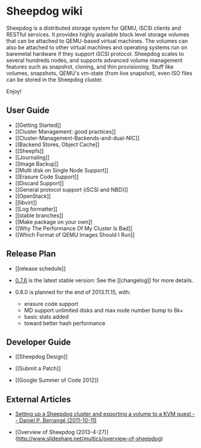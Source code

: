 # Sheepdog wiki

Sheepdog is a distributed storage system for QEMU, iSCSI clients and RESTful services. It provides highly available block level storage volumes that can be attached to QEMU-based virtual machines. The volumes can also be attached to other virtual machines and operating systems run on baremetal hardware if they support iSCSI protocol. Sheepdog scales to several hundreds nodes, and supports advanced volume management features such as snapshot, cloning, and thin provisioning. Stuff like volumes, snapshots, QEMU's vm-state (from live snapshot), even ISO files can be stored in the Sheepdog cluster.

Enjoy!

## User Guide

 * [[Getting Started]]
 * [[Cluster Management: good practices]]
 * [[Cluster-Management-Backends-and-dual-NIC]]
 * [[Backend Stores, Object Cache]]
 * [[Sheepfs]]
 * [[Journaling]]
 * [[Image Backup]]
 * [[Multi disk on Single Node Support]]
 * [[Erasure Code Support]]
 * [[Discard Support]]
 * [[General protocol support (iSCSI and NBD)]]
 * [[OpenStack]]
 * [[libvirt]]
 * [[Log formatter]]
 * [[stable branches]]
 * [[Make package on your own]]
 * [[Why The Performance Of My Cluster Is Bad]]
 * [[Which Format of QEMU Images Should I Run]]

## Release Plan

 * [[release schedule]]

 * [0.7.6](https://github.com/collie/sheepdog/tarball/v0.7.6) is the latest stable version:
   See the [[changelog]] for more details.

 * 0.8.0 is planned for the end of 2013.11.15, with:
   - erasure code support
   - MD support unlimited disks and max node number bump to 6k+
   - basic stats added
   - toward better hash performance

## Developer Guide
 * [[Sheepdog Design]]
 * [[Submit a Patch]]
 
 * [[Google Summer of Code 2012]]

## External Articles
 * [Setting up a Sheepdog cluster and exporting a volume to a KVM guest -- Daniel P. Berrangé (2011-10-11)](http://berrange.com/posts/2011/10/11/setting-up-a-sheepdog-cluster-and-exporting-a-volume-to-a-kvm-guest/)

 * [Overview of Sheepdog (2013-4-27)]
(http://www.slideshare.net/multics/overview-of-sheepdog)